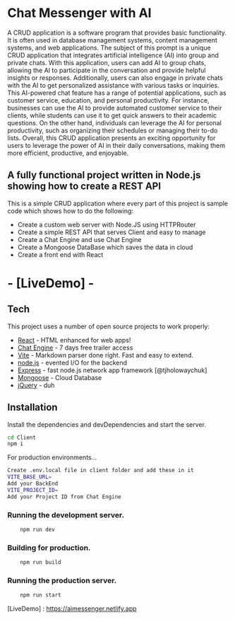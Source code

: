 # Chat Messenger with AI
A CRUD application is a software program that provides basic functionality. It is often used in database management systems, content management systems, and web applications.
The subject of this prompt is a unique CRUD application that integrates artificial intelligence (AI) into group and private chats. With this application, users can add AI to group chats, allowing the AI to participate in the conversation and provide helpful insights or responses. Additionally, users can also engage in private chats with the AI to get personalized assistance with various tasks or inquiries.
This AI-powered chat feature has a range of potential applications, such as customer service, education, and personal productivity. For instance, businesses can use the AI to provide automated customer service to their clients, while students can use it to get quick answers to their academic questions. On the other hand, individuals can leverage the AI for personal productivity, such as organizing their schedules or managing their to-do lists.
Overall, this CRUD application presents an exciting opportunity for users to leverage the power of AI in their daily conversations, making them more efficient, productive, and enjoyable.

## A fully functional project written in Node.js showing how to create a REST API

This is a simple CRUD application where every part of this project is sample code which shows how to do the following:

* Create a custom web server with Node.JS using HTTPRouter
* Create a simple REST API that serves Client and easy to manage
* Create a Chat Engine and use Chat Engine
* Create a Mongoose DataBase which saves the data in cloud 
* Create a front end with React 

# - [LiveDemo] -
## Tech

This project uses a number of open source projects to work properly:

- [React] - HTML enhanced for web apps!
- [Chat Engine] - 7 days free trailer access
- [Vite] - Markdown parser done right. Fast and easy to extend.
- [node.js] - evented I/O for the backend
- [Express] - fast node.js network app framework [@tjholowaychuk]
- [Mongoose] - Cloud Database
- [jQuery] - duh

## Installation
Install the dependencies and devDependencies and start the server.

```sh
cd Client
npm i
```

For production environments...

```sh
Create .env.local file in client folder and add these in it
VITE_BASE_URL=
Add your BackEnd
VITE_PROJECT_ID=
Add your Project ID from Chat Engine
```

### Running the development server.

```bash
    npm run dev
```

### Building for production.

```bash
    npm run build
```

### Running the production server.

```bash
    npm run start
```

[//]: # (These are reference links used in the body of this note and get stripped out when the markdown processor does its job. There is no need to format nicely because it shouldn't be seen. Thanks SO - http://stackoverflow.com/questions/4823468/store-comments-in-markdown-syntax)

[Vite]: <https://vitejs.dev/>
   [git-repo-url]: <https://github.com/joemccann/dillinger.git>
   [Chat Engine]: <https://chatengine.io/>
   [node.js]: <http://nodejs.org>
   [jQuery]: <http://jquery.com>
   [express]: <http://expressjs.com>
   [React]: <https://react.dev/>
   [Mongoose]: <https://www.mongodb.com/atlas/database>
   [LiveDemo] : <https://aimessenger.netlify.app>


